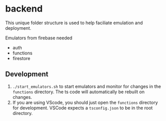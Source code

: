 # backend

This unique folder structure is used to help faciliate emulation and deployment.

Emulators from firebase needed
- auth
- functions
- firestore

## Development
1. `./start_emulators.sh` to start emulators and monitor for changes in the `functions` directory. The ts code will automatically be rebuilt on changes.
2. If you are using VScode, you should just open the `functions` directory for development. VSCode expects a `tsconfig.json` to be in the root directory.
